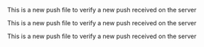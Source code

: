 This is a new push file to verify a new push received on the server


This is a new push file to verify a new push received on the server

This is a new push file to verify a new push received on the server
